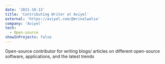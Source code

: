 ```yaml
---
date: '2021-10-13'
title: 'Contributing Writer at Aviyel'
external: 'https://aviyel.com/@mrinalwalia'
company: 'Aviyel'
tech:
  - Open-source
showInProjects: false
---
```


Open-source contributor for writing blogs/ articles on different open-source software, applications, and the latest trends
